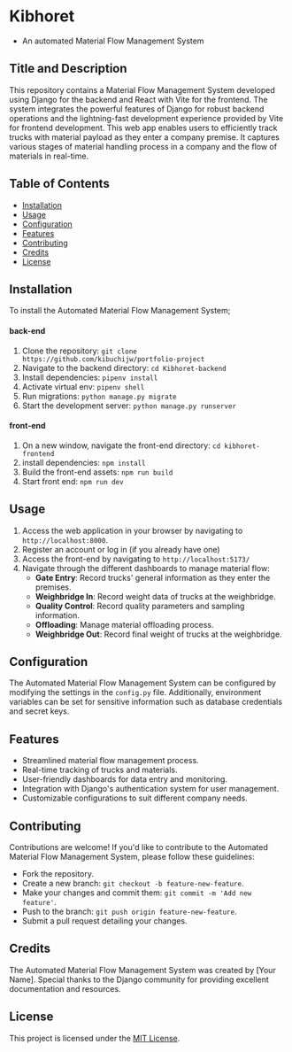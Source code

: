 # Kibhoret
- An automated Material Flow Management System

## Title and Description
This repository contains a Material Flow Management System developed using Django for the backend and React with Vite for the frontend. The system integrates the powerful features of Django for robust backend operations and the lightning-fast development experience provided by Vite for frontend development. 
This web app enables users to efficiently track trucks with material payload as they enter a company premise. It captures various stages of material handling process in a company and the flow of materials in real-time.


## Table of Contents
- [Installation](#installation)
- [Usage](#usage)
- [Configuration](#configuration)
- [Features](#features)
- [Contributing](#contributing)
- [Credits](#credits)
- [License](#license)

## Installation
To install the Automated Material Flow Management System;
#### back-end
1. Clone the repository: `git clone https://github.com/kibuchijw/portfolio-project`
2. Navigate to the backend directory: `cd Kibhoret-backend`
3. Install dependencies: `pipenv install`
4. Activate virtual env: `pipenv shell`
5. Run migrations: `python manage.py migrate`
6. Start the development server: `python manage.py runserver`

#### front-end
1. On a new window, navigate the front-end directory: `cd kibhoret-frontend`
2. install dependencies: `npm install`
3. Build the front-end assets: `npm run build`
4. Start front end: `npm run dev`

## Usage
1. Access the web application in your browser by navigating to `http://localhost:8000`.
2. Register an account or log in (if you already have one)
3. Access the front-end by navigating to `http://localhost:5173/`
4. Navigate through the different dashboards to manage material flow:
   - **Gate Entry**: Record trucks' general information as they enter the premises.
   - **Weighbridge In**: Record weight data of trucks at the weighbridge.
   - **Quality Control**: Record quality parameters and sampling information.
   - **Offloading**: Manage material offloading process.
   - **Weighbridge Out**: Record final weight of trucks at the weighbridge.




## Configuration
The Automated Material Flow Management System can be configured by modifying the settings in the `config.py` file. Additionally, environment variables can be set for sensitive information such as database credentials and secret keys.

## Features
- Streamlined material flow management process.
- Real-time tracking of trucks and materials.
- User-friendly dashboards for data entry and monitoring.
- Integration with Django's authentication system for user management.
- Customizable configurations to suit different company needs.

## Contributing
Contributions are welcome! If you'd like to contribute to the Automated Material Flow Management System, please follow these guidelines:
- Fork the repository.
- Create a new branch: `git checkout -b feature-new-feature`.
- Make your changes and commit them: `git commit -m 'Add new feature'`.
- Push to the branch: `git push origin feature-new-feature`.
- Submit a pull request detailing your changes.

## Credits
The Automated Material Flow Management System was created by [Your Name]. Special thanks to the Django community for providing excellent documentation and resources.

## License
This project is licensed under the [MIT License](LICENSE).